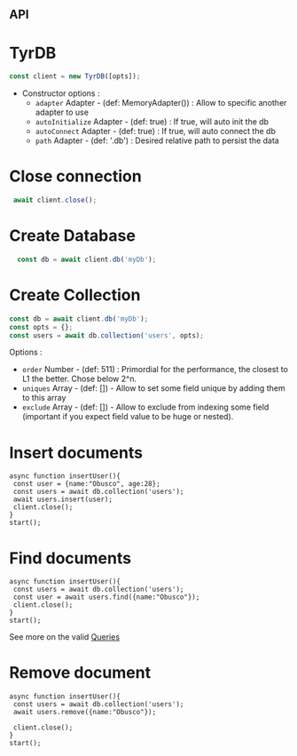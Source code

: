 ## API

# TyrDB

```js
const client = new TyrDB([opts]);
```
- Constructor options :
  - `adapter` Adapter - (def: MemoryAdapter()) : Allow to specific another adapter to use
  - `autoInitialize` Adapter - (def: true) : If true, will auto init the db
  - `autoConnect` Adapter - (def: true) : If true, will auto connect the db
  - `path` Adapter - (def: '.db') : Desired relative path to persist the data

# Close connection 

```js
 await client.close();
```

# Create Database

```js
  const db = await client.db('myDb');
```

# Create Collection

```js
const db = await client.db('myDb');
const opts = {};
const users = await db.collection('users', opts);
```

Options : 

  - `order` Number - (def: 511) : Primordial for the performance, the closest to L1 the better. Chose below 2^n. 
  - `uniques` Array - (def: []) - Allow to set some field unique by adding them to this array
  - `exclude` Array - (def: []) - Allow to exclude from indexing some field (important if you expect field value to be huge or nested).

# Insert documents

```
async function insertUser(){
 const user = {name:"Obusco", age:28};
 const users = await db.collection('users');
 await users.insert(user);
 client.close();
}
start();
```
# Find documents

```
async function insertUser(){
 const users = await db.collection('users');
 const user = await users.find({name:"Obusco"});
 client.close();
}
start();
```

See more on the valid [Queries](/doc/queries.md)

# Remove document

```
async function insertUser(){
 const users = await db.collection('users');
 await users.remove({name:"Obusco"});
 
 client.close();
}
start();
```

